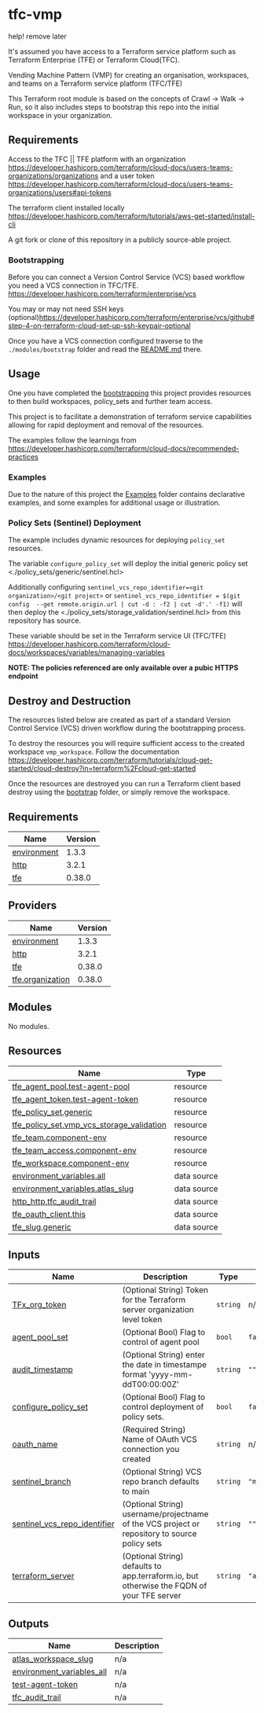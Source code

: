 # tfc-vmp
help! remove later

It's assumed you have access to a Terraform service platform such as Terraform Enterprise (TFE) or Terraform Cloud(TFC).

Vending Machine Pattern (VMP) for creating an organisation, workspaces, and teams on a Terraform service platform (TFC/TFE)

This Terraform root module is based on the concepts of Crawl -> Walk -> Run, so it also includes steps to bootstrap this repo into the initial workspace in your organization.

## Requirements

Access to the TFC || TFE platform with an organization <https://developer.hashicorp.com/terraform/cloud-docs/users-teams-organizations/organizations> and a user token <https://developer.hashicorp.com/terraform/cloud-docs/users-teams-organizations/users#api-tokens>

The terraform client installed locally <https://developer.hashicorp.com/terraform/tutorials/aws-get-started/install-cli>

A git fork or clone of this repository in a publicly source-able project.

### Bootstrapping

Before you can connect a Version Control Service (VCS) based workflow you need a VCS connection in TFC/TFE. <https://developer.hashicorp.com/terraform/enterprise/vcs>

You may or may not need SSH keys (optional)<https://developer.hashicorp.com/terraform/enterprise/vcs/github#step-4-on-terraform-cloud-set-up-ssh-keypair-optional>

Once you have a VCS connection configured traverse to the `./modules/bootstrap` folder and read the [README.md](./modules/bootstrap/README.md) there.

## Usage

One you have completed the [bootstrapping](./README.md#bootstrapping) this project provides resources to then build workspaces, policy_sets and further team access.

This project is to facilitate a demonstration of terraform service capabilities allowing for rapid deployment and removal of the resources.

The examples follow the learnings from <https://developer.hashicorp.com/terraform/cloud-docs/recommended-practices>

### Examples

Due to the nature of this project the [Examples](./examples/README.md) folder contains declarative examples, and some examples for additional usage or illustration.

### Policy Sets (Sentinel) Deployment

The example includes dynamic resources for deploying `policy_set` resources.

The variable `configure_policy_set` will deploy the initial generic policy set <./policy_sets/generic/sentinel.hcl>

Additionally configuring `sentinel_vcs_repo_identifier=<git organization>/<git project>` or `sentinel_vcs_repo_identifier = $(git config  --get remote.origin.url | cut -d : -f2 | cut -d'.' -f1)` will then deploy the <./policy_sets/storage_validation/sentinel.hcl> from this repository has source.

These variable should be set in the Terraform service UI (TFC/TFE) <https://developer.hashicorp.com/terraform/cloud-docs/workspaces/variables/managing-variables>

**NOTE: The policies referenced are only available over a pubic HTTPS endpoint**

## Destroy and Destruction

The resources listed below are created as part of a standard Version Control Service (VCS) driven workflow during the bootstrapping process.

To destroy the resources you will require sufficient access to the created workspace `vmp_workspace`. Follow the documentation <https://developer.hashicorp.com/terraform/tutorials/cloud-get-started/cloud-destroy?in=terraform%2Fcloud-get-started>

Once the resources are destroyed you can run a Terraform client based destroy using the [bootstrap](./modules/bootstrap) folder, or simply remove the workspace.


<!-- BEGIN_TF_DOCS -->
## Requirements

| Name | Version |
|------|---------|
| <a name="requirement_environment"></a> [environment](#requirement\_environment) | 1.3.3 |
| <a name="requirement_http"></a> [http](#requirement\_http) | 3.2.1 |
| <a name="requirement_tfe"></a> [tfe](#requirement\_tfe) | 0.38.0 |

## Providers

| Name | Version |
|------|---------|
| <a name="provider_environment"></a> [environment](#provider\_environment) | 1.3.3 |
| <a name="provider_http"></a> [http](#provider\_http) | 3.2.1 |
| <a name="provider_tfe"></a> [tfe](#provider\_tfe) | 0.38.0 |
| <a name="provider_tfe.organization"></a> [tfe.organization](#provider\_tfe.organization) | 0.38.0 |

## Modules

No modules.

## Resources

| Name | Type |
|------|------|
| [tfe_agent_pool.test-agent-pool](https://registry.terraform.io/providers/hashicorp/tfe/0.38.0/docs/resources/agent_pool) | resource |
| [tfe_agent_token.test-agent-token](https://registry.terraform.io/providers/hashicorp/tfe/0.38.0/docs/resources/agent_token) | resource |
| [tfe_policy_set.generic](https://registry.terraform.io/providers/hashicorp/tfe/0.38.0/docs/resources/policy_set) | resource |
| [tfe_policy_set.vmp_vcs_storage_validation](https://registry.terraform.io/providers/hashicorp/tfe/0.38.0/docs/resources/policy_set) | resource |
| [tfe_team.component-env](https://registry.terraform.io/providers/hashicorp/tfe/0.38.0/docs/resources/team) | resource |
| [tfe_team_access.component-env](https://registry.terraform.io/providers/hashicorp/tfe/0.38.0/docs/resources/team_access) | resource |
| [tfe_workspace.component-env](https://registry.terraform.io/providers/hashicorp/tfe/0.38.0/docs/resources/workspace) | resource |
| [environment_variables.all](https://registry.terraform.io/providers/EppO/environment/1.3.3/docs/data-sources/variables) | data source |
| [environment_variables.atlas_slug](https://registry.terraform.io/providers/EppO/environment/1.3.3/docs/data-sources/variables) | data source |
| [http_http.tfc_audit_trail](https://registry.terraform.io/providers/hashicorp/http/3.2.1/docs/data-sources/http) | data source |
| [tfe_oauth_client.this](https://registry.terraform.io/providers/hashicorp/tfe/0.38.0/docs/data-sources/oauth_client) | data source |
| [tfe_slug.generic](https://registry.terraform.io/providers/hashicorp/tfe/0.38.0/docs/data-sources/slug) | data source |

## Inputs

| Name | Description | Type | Default | Required |
|------|-------------|------|---------|:--------:|
| <a name="input_TFx_org_token"></a> [TFx\_org\_token](#input\_TFx\_org\_token) | (Optional String) Token for the Terraform server organization level token | `string` | n/a | yes |
| <a name="input_agent_pool_set"></a> [agent\_pool\_set](#input\_agent\_pool\_set) | (Optional Bool) Flag to control of agent pool | `bool` | `false` | no |
| <a name="input_audit_timestamp"></a> [audit\_timestamp](#input\_audit\_timestamp) | (Optional String) enter the date in timestampe format 'yyyy-mm-ddT00:00:00Z' | `string` | `""` | no |
| <a name="input_configure_policy_set"></a> [configure\_policy\_set](#input\_configure\_policy\_set) | (Optional Bool) Flag to control deployment of policy sets. | `bool` | `false` | no |
| <a name="input_oauth_name"></a> [oauth\_name](#input\_oauth\_name) | (Required String) Name of OAuth VCS connection you created | `string` | n/a | yes |
| <a name="input_sentinel_branch"></a> [sentinel\_branch](#input\_sentinel\_branch) | (Optional String) VCS repo branch defaults to main | `string` | `"main"` | no |
| <a name="input_sentinel_vcs_repo_identifier"></a> [sentinel\_vcs\_repo\_identifier](#input\_sentinel\_vcs\_repo\_identifier) | (Optional String) username/projectname of the VCS project or repository to source policy sets | `string` | `""` | no |
| <a name="input_terraform_server"></a> [terraform\_server](#input\_terraform\_server) | (Optional String) defaults to app.terraform.io, but otherwise the FQDN of your TFE server | `string` | `"app.terraform.io"` | no |

## Outputs

| Name | Description |
|------|-------------|
| <a name="output_atlas_workspace_slug"></a> [atlas\_workspace\_slug](#output\_atlas\_workspace\_slug) | n/a |
| <a name="output_environment_variables_all"></a> [environment\_variables\_all](#output\_environment\_variables\_all) | n/a |
| <a name="output_test-agent-token"></a> [test-agent-token](#output\_test-agent-token) | n/a |
| <a name="output_tfc_audit_trail"></a> [tfc\_audit\_trail](#output\_tfc\_audit\_trail) | n/a |
<!-- END_TF_DOCS -->
